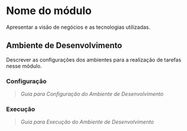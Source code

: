 # Nome do módulo #
Apresentar a visão de negócios e as tecnologias utilizadas. 

## Ambiente de Desenvolvimento #
Descrever as configurações dos ambientes para a realização de tarefas nesse módulo.

### Configuração
> _Guia para Configuração do Ambiente de Desenvolvimento_

### Execução
> _Guia para Execução do Ambiente de Desenvolvimento_